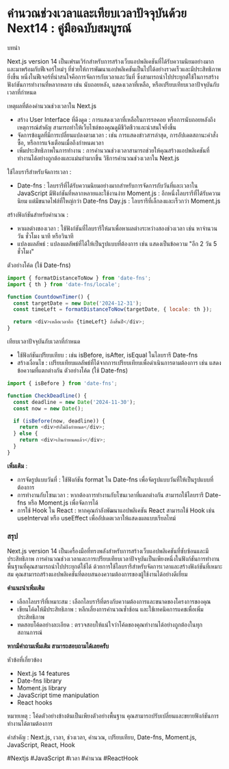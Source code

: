# คำนวณช่วงเวลาและเทียบเวลาปัจจุบันด้วย Next14 : คู่มือฉบับสมบูรณ์

บทนำ

Next.js version 14 เป็นเฟรมเวิร์กสำหรับการสร้างเว็บแอปพลิเคชันที่ได้รับความนิยมอย่างมาก และมาพร้อมกับฟีเจอร์ใหม่ๆ ที่ช่วยให้การพัฒนาแอปพลิเคชันเป็นไปได้อย่างรวดเร็วและมีประสิทธิภาพยิ่งขึ้น หนึ่งในฟีเจอร์ที่น่าสนใจคือการจัดการกับเวลาและวันที่ ซึ่งสามารถนำไปประยุกต์ใช้ในการสร้างฟังก์ชันการทำงานที่หลากหลาย เช่น นับถอยหลัง, แสดงเวลาที่เหลือ, หรือเปรียบเทียบเวลาปัจจุบันกับเวลาที่กำหนด

เหตุผลที่ต้องคำนวณช่วงเวลาใน Next.js

- สร้าง User Interface ที่ดึงดูด : การแสดงเวลาที่เหลือในการรอคอย หรือการนับถอยหลังถึงเหตุการณ์สำคัญ สามารถทำให้เว็บไซต์ของคุณดูมีชีวิตชีวาและน่าสนใจยิ่งขึ้น
- จัดการข้อมูลที่มีการเปลี่ยนแปลงตามเวลา : เช่น การแสดงข่าวสารล่าสุด, การอัปเดตสถานะคำสั่งซื้อ, หรือการแจ้งเตือนเมื่อถึงกำหนดเวลา
- เพิ่มประสิทธิภาพในการทำงาน : การคำนวณช่วงเวลาสามารถช่วยให้คุณสร้างแอปพลิเคชันที่ทำงานได้อย่างถูกต้องและแม่นยำมากขึ้น
วิธีการคำนวณช่วงเวลาใน Next.js

ใช้ไลบรารีสำหรับจัดการเวลา :

- Date-fns : ไลบรารีที่ได้รับความนิยมอย่างมากสำหรับการจัดการกับวันที่และเวลาใน JavaScript มีฟังก์ชันที่หลากหลายและใช้งานง่าย
Moment.js : อีกหนึ่งไลบรารีที่ได้รับความนิยม แต่มีขนาดไฟล์ที่ใหญ่กว่า Date-fns
Day.js : ไลบรารีที่เล็กลงและเร็วกว่า Moment.js

สร้างฟังก์ชันสำหรับคำนวณ :

- หาผลต่างของเวลา : ใช้ฟังก์ชันที่ไลบรารีให้มาเพื่อหาผลต่างระหว่างสองช่วงเวลา เช่น หาจำนวนวัน ชั่วโมง นาที หรือวินาที
- แปลงผลลัพธ์ : แปลงผลลัพธ์ที่ได้ให้เป็นรูปแบบที่ต้องการ เช่น แสดงเป็นข้อความ "อีก 2 วัน 5 ชั่วโมง"

ตัวอย่างโค้ด (ใช้ Date-fns)

```JavaScript
import { formatDistanceToNow } from 'date-fns';
import { th } from 'date-fns/locale';

function CountdownTimer() {
  const targetDate = new Date('2024-12-31');
  const timeLeft = formatDistanceToNow(targetDate, { locale: th });

  return <div>เหลือเวลาอีก {timeLeft} ถึงสิ้นปี</div>;
}
```

เทียบเวลาปัจจุบันกับเวลาที่กำหนด

- ใช้ฟังก์ชันเปรียบเทียบ : เช่น isBefore, isAfter, isEqual ในไลบรารี Date-fns
- สร้างเงื่อนไข : เปรียบเทียบผลลัพธ์ที่ได้จากการเปรียบเทียบเพื่อดำเนินการตามต้องการ เช่น แสดงข้อความที่แตกต่างกัน
ตัวอย่างโค้ด (ใช้ Date-fns)


```JavaScript
import { isBefore } from 'date-fns';

function CheckDeadline() {
  const deadline = new Date('2024-11-30');
  const now = new Date();

  if (isBefore(now, deadline)) {
    return <div>ยังไม่ถึงกำหนด</div>;
  } else {
    return <div>เกินกำหนดแล้ว</div>;
  }
}
```

**เพิ่มเติม** :

- การจัดรูปแบบวันที่ : ใช้ฟังก์ชัน format ใน Date-fns เพื่อจัดรูปแบบวันที่ให้เป็นรูปแบบที่ต้องการ
- การทำงานกับโซนเวลา : หากต้องการทำงานกับโซนเวลาที่แตกต่างกัน สามารถใช้ไลบรารี Date-fns หรือ Moment.js เพื่อจัดการได้
- การใช้ Hook ใน React : หากคุณกำลังพัฒนาแอปพลิเคชัน React สามารถใช้ Hook เช่น useInterval หรือ useEffect เพื่ออัปเดตเวลาให้แสดงผลแบบเรียลไทม์

### สรุป

Next.js version 14 เป็นเครื่องมือที่ทรงพลังสำหรับการสร้างเว็บแอปพลิเคชันที่ซับซ้อนและมีประสิทธิภาพ การคำนวณช่วงเวลาและการเปรียบเทียบเวลาปัจจุบันเป็นเพียงหนึ่งในฟังก์ชันการทำงานพื้นฐานที่คุณสามารถนำไปประยุกต์ใช้ได้ ด้วยการใช้ไลบรารีสำหรับจัดการเวลาและสร้างฟังก์ชันที่เหมาะสม คุณสามารถสร้างแอปพลิเคชันที่ตอบสนองความต้องการของผู้ใช้งานได้อย่างดีเยี่ยม

**คำแนะนำเพิ่มเติม**

- เลือกไลบรารีที่เหมาะสม : เลือกไลบรารีที่ตรงกับความต้องการและขนาดของโครงการของคุณ
- เขียนโค้ดให้มีประสิทธิภาพ : หลีกเลี่ยงการคำนวณซ้ำซ้อน และใช้เทคนิคการแคชเพื่อเพิ่มประสิทธิภาพ
- ทดสอบโค้ดอย่างละเอียด : ตรวจสอบให้แน่ใจว่าโค้ดของคุณทำงานได้อย่างถูกต้องในทุกสถานการณ์

**หากมีคำถามเพิ่มเติม สามารถสอบถามได้เลยครับ**

หัวข้อที่เกี่ยวข้อง

- Next.js 14 features
- Date-fns library
- Moment.js library
- JavaScript time manipulation
- React hooks

หมายเหตุ : โค้ดตัวอย่างข้างต้นเป็นเพียงตัวอย่างพื้นฐาน คุณสามารถปรับเปลี่ยนและขยายฟังก์ชันการทำงานได้ตามต้องการ

คำสำคัญ : Next.js, เวลา, ช่วงเวลา, คำนวณ, เปรียบเทียบ, Date-fns, Moment.js, JavaScript, React, Hook

#Nextjs #JavaScript #เวลา #คำนวณ #ReactHook